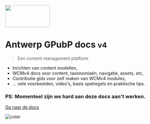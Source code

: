 <!-- _coverpage.md -->

<img src="http://cdn.antwerpen.be/digipolis_branding_scss/5.0.0/assets/images/digipolis-logo.svg" alt="" width="144" height="72">

# Antwerp GPubP docs <small>v4</small> 

> Een content management platform 

- Inrichten van content modellen,
- WCMv4 docs voor content, taxonomieën, navigatie, assets, etc, 
- Contributie gids voor zelf maken van WCMv4 modules, 
- ... vele voorbeelden, video's, basis spelregels en praktische tips.

<h3>PS: Momenteel zijn we hard aan deze docs aan't werken.</h3>

[Ga naar de docs](#main)

![color](#0057b7)